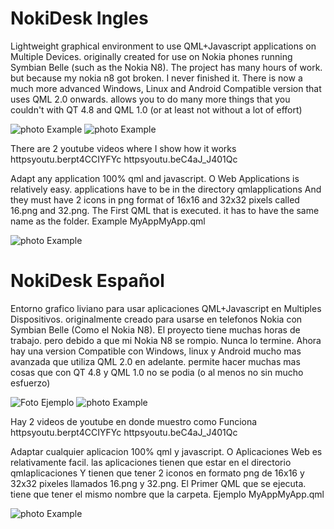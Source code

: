 # NokiDesk Ingles
Lightweight graphical environment to use QML+Javascript applications on Multiple Devices.
originally created for use on Nokia phones running Symbian Belle (such as the Nokia N8).
The project has many hours of work. but because my nokia n8 got broken. I never finished it.
There is now a much more advanced Windows, Linux and Android Compatible version that uses QML 2.0 onwards. allows you to do many more things that you couldn't with QT 4.8 and QML 1.0 (or at least not without a lot of effort)

![photo Example](httpsgithub.comDante-LeoncininokideskblobmainImagenes31646731_414837758987463_2726943271023542272_n.jpgraw=true)
![photo Example](httpsgithub.comDante-LeoncininokideskblobmainImagenes31739972_414824442322128_1295824442458374144_n.jpgraw=true)

There are 2 youtube videos where I show how it works
httpsyoutu.berpt4CCIYFYc
httpsyoutu.beC4aJ_J401Qc

Adapt any application 100% qml and javascript. O Web Applications is relatively easy.
applications have to be in the directory
qmlapplications
And they must have 2 icons in png format of 16x16 and 32x32 pixels called 16.png and 32.png.
The First QML that is executed. it has to have the same name as the folder. Example MyAppMyApp.qml

![photo Example](httpsraw.githubusercontent.comDante-LeoncininokideskmainImagenesdoc_01.png)

# NokiDesk Español
Entorno grafico liviano para usar aplicaciones QML+Javascript en Multiples Dispositivos.
originalmente creado para usarse en telefonos Nokia con Symbian Belle (Como el Nokia N8).
El proyecto tiene muchas horas de trabajo. pero debido a que mi Nokia N8 se rompio. Nunca lo termine.
Ahora hay una version Compatible con Windows, linux y Android mucho mas avanzada que utiliza QML 2.0 en adelante. permite hacer muchas mas cosas que con QT 4.8 y QML 1.0 no se podia (o al menos no sin mucho esfuerzo)

![Foto Ejemplo](httpsgithub.comDante-LeoncininokideskblobmainImagenes31646731_414837758987463_2726943271023542272_n.jpgraw=true)
![photo Example](httpsgithub.comDante-LeoncininokideskblobmainImagenes31739972_414824442322128_1295824442458374144_n.jpgraw=true)

Hay 2 videos de youtube en donde muestro como Funciona
httpsyoutu.berpt4CCIYFYc
httpsyoutu.beC4aJ_J401Qc

Adaptar cualquier aplicacion 100% qml y javascript. O Aplicaciones Web es relativamente facil.
las aplicaciones tienen que estar en el directorio
qmlaplicaciones
Y tienen que tener 2 iconos en formato png de 16x16 y 32x32 pixeles llamados 16.png y 32.png.
El Primer QML que se ejecuta. tiene que tener el mismo nombre que la carpeta. Ejemplo MyAppMyApp.qml

![photo Example](httpsraw.githubusercontent.comDante-LeoncininokideskmainImagenesdoc_01.png)